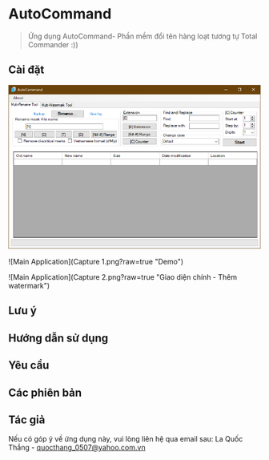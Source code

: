 # AutoCommand
> Ứng dụng AutoCommand- Phần mềm đổi tên hàng loạt tương tự Total Commander :))

## Cài đặt

![Main Application](Capture.PNG?raw=true "Giao diện chính - Đổi tên tập tin")

![Main Application](Capture 1.png?raw=true "Demo")

![Main Application](Capture 2.png?raw=true "Giao diện chính - Thêm watermark")

## Lưu ý

## Hướng dẫn sử dụng

## Yêu cầu

## Các phiên bản

## Tác giả

Nếu có góp ý về ứng dụng này, vui lòng liên hệ qua email sau:
La Quốc Thắng - quocthang_0507@yahoo.com.vn